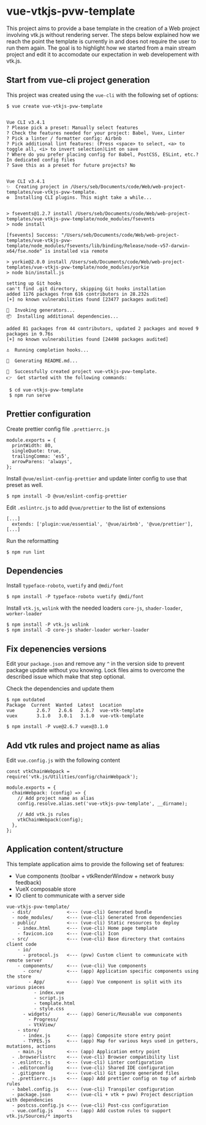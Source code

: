 # vue-vtkjs-pvw-template

This project aims to provide a base template in the creation of a Web project involving vtk.js without rendering server.
The steps below explained how we reach the point the template is currently in and does not require the user to run them again.
The goal is to highlight how we started from a main stream project and edit it to accomodate our expectation in web developement with vtk.js.

## Start from vue-cli project generation

This project was created using the `vue-cli` with the following set of options:

```
$ vue create vue-vtkjs-pvw-template


Vue CLI v3.4.1
? Please pick a preset: Manually select features
? Check the features needed for your project: Babel, Vuex, Linter
? Pick a linter / formatter config: Airbnb
? Pick additional lint features: (Press <space> to select, <a> to toggle all, <i> to invert selection)Lint on save
? Where do you prefer placing config for Babel, PostCSS, ESLint, etc.? In dedicated config files
? Save this as a preset for future projects? No


Vue CLI v3.4.1
✨  Creating project in /Users/seb/Documents/code/Web/web-project-templates/vue-vtkjs-pvw-template.
⚙  Installing CLI plugins. This might take a while...


> fsevents@1.2.7 install /Users/seb/Documents/code/Web/web-project-templates/vue-vtkjs-pvw-template/node_modules/fsevents
> node install

[fsevents] Success: "/Users/seb/Documents/code/Web/web-project-templates/vue-vtkjs-pvw-template/node_modules/fsevents/lib/binding/Release/node-v57-darwin-x64/fse.node" is installed via remote

> yorkie@2.0.0 install /Users/seb/Documents/code/Web/web-project-templates/vue-vtkjs-pvw-template/node_modules/yorkie
> node bin/install.js

setting up Git hooks
can't find .git directory, skipping Git hooks installation
added 1176 packages from 616 contributors in 28.232s
[+] no known vulnerabilities found [23477 packages audited]

🚀  Invoking generators...
📦  Installing additional dependencies...

added 81 packages from 44 contributors, updated 2 packages and moved 9 packages in 9.76s
[+] no known vulnerabilities found [24498 packages audited]

⚓  Running completion hooks...

📄  Generating README.md...

🎉  Successfully created project vue-vtkjs-pvw-template.
👉  Get started with the following commands:

 $ cd vue-vtkjs-pvw-template
 $ npm run serve

```

## Prettier configuration

Create prettier config file `.prettierrc.js`

```
module.exports = {
  printWidth: 80,
  singleQuote: true,
  trailingComma: 'es5',
  arrowParens: 'always',
};
```

Install `@vue/eslint-config-prettier` and update linter config to use that preset as well.

```
$ npm install -D @vue/eslint-config-prettier
```

Edit `.eslintrc.js` to add `@vue/prettier` to the list of extensions

```
[...]
  extends: ['plugin:vue/essential', '@vue/airbnb', '@vue/prettier'],
[...]
```

Run the reformatting

```
$ npm run lint
```

## Dependencies

Install `typeface-roboto`, `vuetify` and `@mdi/font`

```
$ npm install -P typeface-roboto vuetify @mdi/font
```

Install `vtk.js`, `wslink` with the needed loaders `core-js`, `shader-loader`, `worker-loader`

```
$ npm install -P vtk.js wslink
$ npm install -D core-js shader-loader worker-loader
```

## Fix depenencies versions

Edit your `package.json` and remove any `^` in the version side to prevent package update without you knowing. Lock files aims to overcome the described issue which make that step optional.

Check the dependencies and update them

```
$ npm outdated
Package  Current  Wanted  Latest  Location
vue        2.6.7   2.6.6   2.6.7  vue-vtk-template
vuex       3.1.0   3.0.1   3.1.0  vue-vtk-template

$ npm install -P vue@2.6.7 vuex@3.1.0
```

## Add vtk rules and project name as alias

Edit `vue.config.js` with the following content

```
const vtkChainWebpack = require('vtk.js/Utilities/config/chainWebpack');

module.exports = {
  chainWebpack: (config) => {
    // Add project name as alias
    config.resolve.alias.set('vue-vtkjs-pvw-template', __dirname);

    // Add vtk.js rules
    vtkChainWebpack(config);
  },
};
```

## Application content/structure

This template application aims to provide the following set of features:
- Vue components (toolbar + vtkRenderWindow + network busy feedback)
- VueX composable store
- IO client to communicate with a server side

```
vue-vtkjs-pvw-template/
  - dist/             <--- (vue-cli) Generated bundle
  - node_modules/     <--- (vue-cli) Generated from dependencies
  - public/           <--- (vue-cli) Static resources to deploy
    - index.html      <--- (vue-cli) Home page template
    - favicon.ico     <--- (vue-cli) Icon
  - src/              <--- (vue-cli) Base directory that contains client code
    - io/
      - protocol.js   <--- (pvw) Custom client to communicate with remote server
    - components/     <--- (vue-cli) Vue components
      - core/         <--- (app) Application specific components using the store
        - App/        <--- (app) Vue component is split with its various pieces
          - index.vue
          - script.js
          - template.html
          - style.css
      - widgets/      <--- (app) Generic/Reusable vue components
        - Progress/
        - VtkView/
    - store/
      - index.js      <--- (app) Composite store entry point
      - TYPES.js      <--- (app) Map for various keys used in getters, mutations, actions
    - main.js         <--- (app) Application entry point
  - .browserlistrc    <--- (vue-cli) Browser compatibility list
  - .eslintrc.js      <--- (vue-cli) Linter configuration
  - .editorconfig     <--- (vue-cli) Shared IDE configuration
  - .gitignore        <--- (vue-cli) Git ignore generated files
  - .prettierrc.js    <--- (app) Add prettier config on top of airbnb rules
  - babel.config.js   <--- (vue-cli) Transpiler configuration
  - package.json      <--- (vue-cli + vtk + pvw) Project description with dependencies
  - postcss.config.js <--- (vue-cli) Post-css configuration
  - vue.config.js     <--- (app) Add custom rules to support vtk.js/Sources/* imports
```
